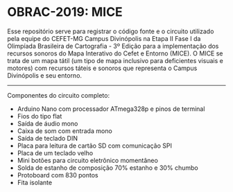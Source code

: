 # OBRAC-2019: MICE
Esse repositório serve para registrar o código fonte e o circuito utilizado pela equipe do CEFET-MG Campus Divinópolis na Etapa II Fase I da Olimpíada Brasileira de Cartografia - 3º Edição para a implementação dos recursos sonoros do Mapa Interativo do Cefet e Entorno (MICE). O MICE se trata de um mapa tátil (um tipo de mapa inclusivo para deficientes visuais e motores) com recursos táteis e sonoros que representa o Campus Divinópolis e seu entorno. 

---

Componentes do circuito completo: 
 
  - Arduino Nano com processador ATmega328p e pinos de terminal 
  - Fios do tipo flat  
  - Saída de áudio mono 
  - Caixa de som com entrada mono 
  - Saída de teclado DIN 
  - Placa para leitura de cartão SD com comunicação SPI 
  - Placa de um teclado velho 
  - Mini botões para circuito eletrônico momentâneo 
  - Solda de estanho de composição 70% estanho e 30% chumbo 
  - Protoboard com 830 pontos 
  - Fita isolante  
 
